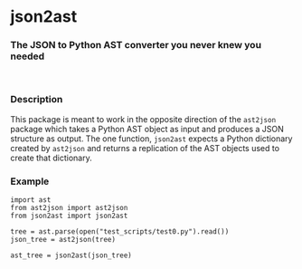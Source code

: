 # json2ast
### The JSON to Python AST converter you never knew you needed

<br/>

### Description
This package is meant to work in the opposite direction of the `ast2json` package which takes a Python AST object as input and produces a JSON structure as output. The one function, `json2ast` expects a Python dictionary created by `ast2json` and returns a replication of the AST objects used to create that dictionary.

### Example

```
import ast
from ast2json import ast2json
from json2ast import json2ast

tree = ast.parse(open("test_scripts/test0.py").read())
json_tree = ast2json(tree)

ast_tree = json2ast(json_tree)
```